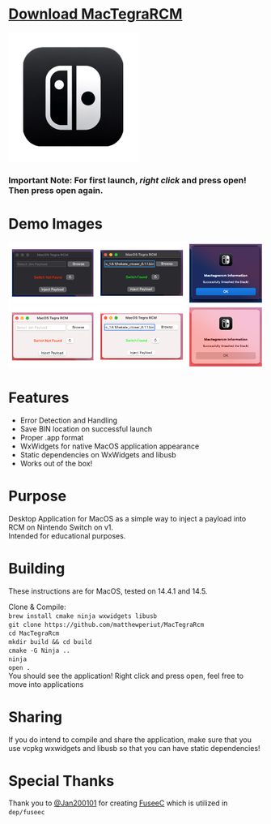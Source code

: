 # [Download MacTegraRCM](https://github.com/matthewperiut/MacTegraRcm/releases)
![icon](resources/app/icon/icon.png)
### Important Note: For first launch, *right click* and press open! Then press open again.

# Demo Images
![Dark Mode](resources/app/demo/dark.png)
![Light Mode](resources/app/demo/light.png)

# Features
- Error Detection and Handling
- Save BIN location on successful launch
- Proper .app format
- WxWidgets for native MacOS application appearance
- Static dependencies on WxWidgets and libusb
- Works out of the box!

# Purpose
Desktop Application for MacOS as a simple way to inject a payload into RCM on Nintendo Switch on v1.  
Intended for educational purposes.  

# Building
These instructions are for MacOS, tested on 14.4.1 and 14.5.

Clone & Compile:  
`brew install cmake ninja wxwidgets libusb`  
`git clone https://github.com/matthewperiut/MacTegraRcm`  
`cd MacTegraRcm`  
`mkdir build && cd build`  
`cmake -G Ninja ..`  
`ninja`  
`open .`  
You should see the application! Right click and press open, feel free to move into applications  

# Sharing
If you do intend to compile and share the application, make sure that you use vcpkg wxwidgets and libusb so that you can have static dependencies!

# Special Thanks
Thank you to [@Jan200101](https://github.com/Jan200101) for creating [FuseeC](https://github.com/Jan200101/fuseec) which is utilized in `dep/fuseec`